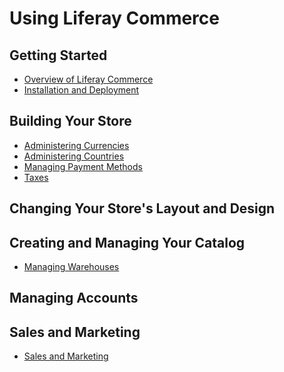 # Using Liferay Commerce

## Getting Started

* [Overview of Liferay Commerce]()
* [Installation and Deployment]()

## Building Your Store

* [Administering Currencies](./currencies-administration/README.md)
* [Administering Countries](./countries-administration/README.md)
* [Managing Payment Methods](./payment-methods/README.md)
* [Taxes](./taxes/README.md)

## Changing Your Store's Layout and Design

## Creating and Managing Your Catalog

* [Managing Warehouses](./warehouses/README.md)

## Managing Accounts

## Sales and Marketing
* [Sales and Marketing](./sales-and-marketing/README.md)